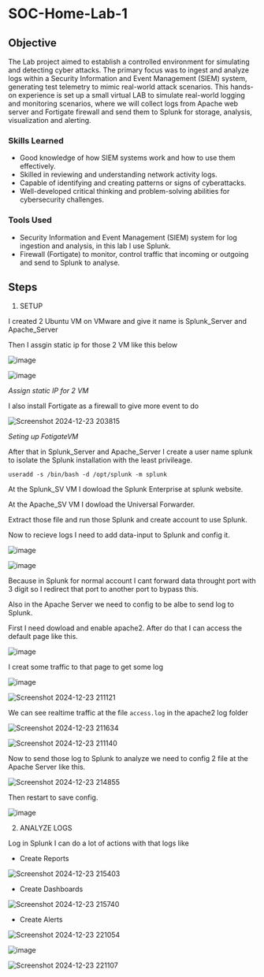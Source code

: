 # SOC-Home-Lab-1

## Objective

The Lab project aimed to establish a controlled environment for simulating and detecting cyber attacks. The primary focus was to ingest and analyze logs within a Security Information and Event Management (SIEM) system, generating test telemetry to mimic real-world attack scenarios. This hands-on experience is set up a small virtual LAB to simulate real-world logging and monitoring scenarios, where we will collect logs from Apache web server and Fortigate firewall and send them to Splunk for storage, analysis, visualization and alerting.

### Skills Learned

- Good knowledge of how SIEM systems work and how to use them effectively.
- Skilled in reviewing and understanding network activity logs.
- Capable of identifying and creating patterns or signs of cyberattacks.
- Well-developed critical thinking and problem-solving abilities for cybersecurity challenges.

### Tools Used

- Security Information and Event Management (SIEM) system for log ingestion and analysis, in this lab I use Splunk.
- Firewall (Fortigate) to monitor, control traffic that incoming or outgoing and send to Splunk to analyse.

## Steps

1. SETUP

I created 2 Ubuntu VM on VMware and give it name is Splunk_Server and Apache_Server

Then I assgin static ip for those 2 VM like this below

![image](https://github.com/user-attachments/assets/f90813cf-403d-4e52-81eb-5e4bf6bba38c)

![image](https://github.com/user-attachments/assets/79ee8140-7bfc-4968-9aae-c57edd4898b2)

  *Assign static IP for 2 VM*


I also install Fortigate as a firewall to give more event to do

![Screenshot 2024-12-23 203815](https://github.com/user-attachments/assets/22ca66e1-72bb-4c6e-a037-26916554d4fa)

  *Seting up FotigateVM*

After that in Splunk_Server and Apache_Server I create a user name splunk to isolate the Splunk installation with the least privileage.

`useradd -s /bin/bash -d /opt/splunk -m splunk`

At the Splunk_SV VM I dowload the Splunk Enterprise at splunk website.

At the Apache_SV VM I dowload the Universal Forwarder.

Extract those file and run those Splunk and create account to use Splunk.

Now to recieve logs I need to add data-input to Splunk and config it.

![image](https://github.com/user-attachments/assets/e58b6343-84c4-48c2-9264-2a8d99f23e40)

![image](https://github.com/user-attachments/assets/db30c457-e2dc-4f53-ac9d-ca549a9f9585)

Because in Splunk for normal account I cant forward data throught port with 3 digit so I redirect that port to another port to bypass this.

Also in the Apache Server we need to config to be albe to send log to Splunk.

First I need dowload and enable apache2. After do that I can access the default page like this.

![image](https://github.com/user-attachments/assets/b5cf54b6-ffcf-40d9-bdb1-65cb73f35eec)

I creat some traffic to that page to get some log

![image](https://github.com/user-attachments/assets/94dc84fd-b1e2-4bcd-b435-ea4c942c8e3e)

![Screenshot 2024-12-23 211121](https://github.com/user-attachments/assets/5d2d79e5-79f6-4d0a-afa1-fffaf080401c)

We can see realtime traffic at the file `access.log` in the apache2 log folder

![Screenshot 2024-12-23 211634](https://github.com/user-attachments/assets/68011c61-e38d-487f-b0ca-f89af40c5316)

![Screenshot 2024-12-23 211140](https://github.com/user-attachments/assets/49df48ff-1d13-4b22-af2d-370a0af3b0e7)

Now to send those log to Splunk to analyze we need to config 2 file at the Apache Server like this.

![Screenshot 2024-12-23 214855](https://github.com/user-attachments/assets/8f17d7dc-f151-4251-a05b-c2b5f1a30589)

Then restart to save config.

![image](https://github.com/user-attachments/assets/881caade-91ba-4d7f-99da-9b1ef5b8173b)


2. ANALYZE LOGS

Log in Splunk I can do a lot of actions with that logs like

  - Create Reports

  ![Screenshot 2024-12-23 215403](https://github.com/user-attachments/assets/0975033d-a76e-41e5-9440-f778cb8e4122)

  - Create Dashboards

  ![Screenshot 2024-12-23 215740](https://github.com/user-attachments/assets/fd43a6b3-a055-48e8-9c69-385691034ca2)

  - Create Alerts

  ![Screenshot 2024-12-23 221054](https://github.com/user-attachments/assets/ac15008a-e1d4-4800-9f9b-53b7828205da)
  
  ![image](https://github.com/user-attachments/assets/c5acf025-6bcd-4d5d-bbed-ef08a877e24e)

  ![Screenshot 2024-12-23 221107](https://github.com/user-attachments/assets/2d58d8f2-3b54-4a52-bfae-c9c3fcdedd6a)


